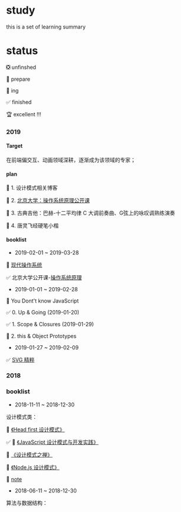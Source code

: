 # study
this is a set of learning summary

# status

❎ unfinshed

👀 prepare

👊 ing

✅ finished

🏆 excellent !!!

### 2019

#### Target

在前端偏交互、动画领域深耕，逐渐成为该领域的专家；

#### plan

👊 1. 设计模式相关博客

👊 2. [北京大学：操作系统原理公开课](https://www.coursera.org/learn/os-pku/home/welcome)

👊 3. 古典吉他：巴赫-十二平均律 C 大调前奏曲、G弦上的咏叹调熟练演奏

👊 4. 唐灵飞经硬笔小楷

#### booklist

- 2019-02-01 ~ 2019-03-28

👀 [现代操作系统](https://book.douban.com/subject/1390650/)

✅ 北京大学公开课-[操作系统原理](https://www.coursera.org/learn/os-pku) 

- 2019-01-01 ~ 2019-02-28

👊 You Dont't know JavaScript

  ✅ 0. Up & Going (2019-01-20)

  ✅ 1. Scope & Closures (2019-01-29)
  
  👊 2. this & Object Prototypes
  
- 2019-01-27 ~ 2019-02-09

✅ [SVG 精粹](https://book.douban.com/subject/26640057/)

### 2018

### booklist

- 2018-11-11 ~ 2018-12-30

设计模式类：

👊 [《Head first 设计模式》](https://book.douban.com/subject/2243615/)

✅ 👊 [《JavaScript 设计模式与开发实践》](https://book.douban.com/subject/26382780/) 

👊 [《设计模式之禅》](https://book.douban.com/subject/25843319/)

👊 [《Node.js 设计模式》](https://book.douban.com/subject/30159269/) 

👊 [note](./base/design_pattern/)

- 2018-06-11 ~ 2018-12-30

算法与数据结构：

